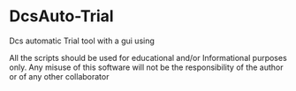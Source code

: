 # DcsAuto-Trial
Dcs automatic Trial tool with a gui using



All the scripts should be used for educational and/or Informational purposes only. Any misuse of this software will not be the responsibility of the author or of any other collaborator
